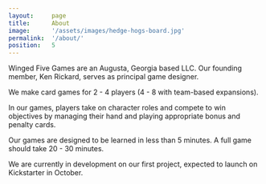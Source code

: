 ```yaml
---
layout:     page
title:      About
image:      '/assets/images/hedge-hogs-board.jpg'
permalink:  '/about/'
position:   5
---
```

Winged Five Games are an Augusta, Georgia based LLC. Our founding member, Ken Rickard, serves as principal game designer.

We make card games for 2 - 4 players (4 - 8 with team-based expansions).

In our games, players take on character roles and compete to win objectives by managing their hand and playing appropriate bonus and penalty cards.

Our games are designed to be learned in less than 5 minutes. A full game should take 20 - 30 minutes.

We are currently in development on our first project, expected to launch on Kickstarter in October.
